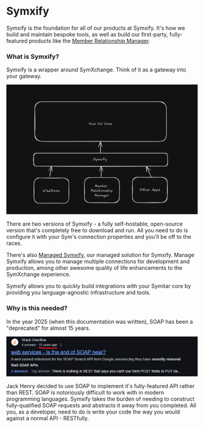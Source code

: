 # Symxify

Symxify is the foundation for all of our products at Symxify. It's how we build and maintain bespoke tools, as well as build our first-party, fully-featured products like the [Member Relationship Manager](../mrm/).

### What is Symxify?

Symxify is a wrapper around SymXchange. Think of it as a gateway into your gateway.

![alt text](/assets/image.png)

There are two versions of Symxify - a fully self-hostable, open-source version that's completely free to download and run. All you need to do is configure it with your Sym's connection properties and you'll be off to the races.

There's also [Managed Symxify](https://memberwise.io/products/symxify), our managed solution for Symxify. Manage Symxify allows you to manage multiple connections for development and production, among other awesome quality of life enhancements to the SymXchange experience. 

Symxify allows you to quickly build integrations with your Symitar core by providing you language-agnostic infrastructure and tools.



### Why is this needed?

In the year 2025 (when this documentation was written), SOAP has been a "deprecated" for almost 15 years.

![alt text](/assets/image2.png) 

Jack Henry decided to use SOAP to implement it's fully-featured API rather than REST. SOAP is notoriously difficult to work with in modern programming languages. Symxify takes the burden of needing to construct fully-qualified SOAP requests and abstracts it away from you completed. All you, as a developer, need to do is write your code the way you would against a normal API - RESTfully.

